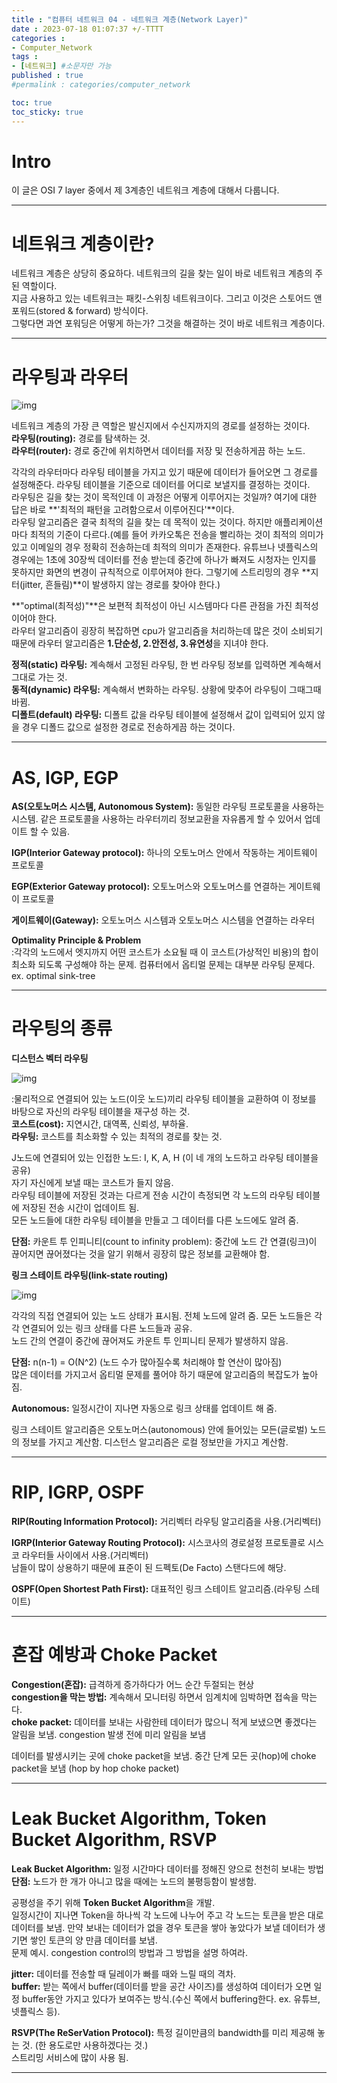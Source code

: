 ```yaml
---
title : "컴퓨터 네트워크 04 - 네트워크 계층(Network Layer)"
date : 2023-07-18 01:07:37 +/-TTTT
categories : 
- Computer_Network
tags : 
- [네트워크] #소문자만 가능
published : true
#permalink : categories/computer_network

toc: true
toc_sticky: true
---
```


# Intro

이 글은 OSI 7 layer 중에서 제 3계층인 네트워크 계층에 대해서 다룹니다.

-------

# 네트워크 계층이란?    

네트워크 계층은 상당히 중요하다. 네트워크의 길을 찾는 일이 바로 네트워크 계층의 주된 역할이다.    
지금 사용하고 있는 네트워크는 패킷-스위칭 네트워크이다. 그리고 이것은 스토어드 앤 포워드(stored & forward) 방식이다.   
그렇다면 과연 포워딩은 어떻게 하는가? 그것을 해결하는 것이 바로 네트워크 계층이다.    

------

# 라우팅과 라우터   

![img](https://onlinejudgeimages.s3-ap-northeast-1.amazonaws.com/problem/15828/1.png)

네트워크 계층의 가장 큰 역할은 발신지에서 수신지까지의 경로를 설정하는 것이다.    
**라우팅(routing):** 경로를 탐색하는 것.   
**라우터(router):** 경로 중간에 위치하면서 데이터를 저장 및 전송하게끔 하는 노드.   

각각의 라우터마다 라우팅 테이블을 가지고 있기 때문에 데이터가 들어오면 그 경로를 설정해준다. 라우팅 테이블을 기준으로 데이터를 어디로 보낼지를 결정하는 것이다.   
라우팅은 길을 찾는 것이 목적인데 이 과정은 어떻게 이루어지는 것일까? 여기에 대한 답은 바로 **'최적의 패턴을 고려함으로서 이루어진다'**이다.    
라우팅 알고리즘은 결국 최적의 길을 찾는 데 목적이 있는 것이다. 하지만 애플리케이션 마다 최적의 기준이 다르다.(예를 들어 카카오톡은 전송을 빨리하는 것이 최적의 의미가 있고 이메일의 경우 정확히 전송하는데 최적의 의미가 존재한다. 유튜브나 넷플릭스의 경우에는 1초에 30장씩 데이터를 전송 받는데 중간에 하나가 빠져도 시청자는 인지를 못하지만 화면의 변경이 규칙적으로 이루어져야 한다. 그렇기에 스트리밍의 경우 **지터(jitter, 흔들림)**이 발생하지 않는 경로를 찾아야 한다.)   

**"optimal(최적성)"**은 보편적 최적성이 아닌 시스템마다 다른 관점을 가진 최적성이어야 한다.   
라우터 알고리즘이 굉장히 복잡하면 cpu가 알고리즘을 처리하는데 많은 것이 소비되기 때문에 라우터 알고리즘은 **1.단순성, 2.안전성, 3.유연성**을 지녀야 한다.

**정적(static) 라우팅:** 계속해서 고정된 라우팅, 한 번 라우팅 정보를 입력하면 계속해서 그대로 가는 것.   
**동적(dynamic) 라우팅:** 계속해서 변화하는 라우팅. 상황에 맞추어 라우팅이 그때그때 바뀜.   
**디폴트(default) 라우팅:** 디폴트 값을 라우팅 테이블에 설정해서 값이 입력되어 있지 않을 경우 디폴드 값으로 설정한 경로로 전송하게끔 하는 것이다.   

-----------------------------

# AS, IGP, EGP   

**AS(오토노머스 시스템, Autonomous System):** 동일한 라우팅 프로토콜을 사용하는 시스템. 같은 프로토콜을 사용하는 라우터끼리 정보교환을 자유롭게 할 수 있어서 업데이트 할 수 있음.   

**IGP(Interior Gateway protocol):** 하나의 오토노머스 안에서 작동하는 게이트웨이 프로토콜   

**EGP(Exterior Gateway protocol):** 오토노머스와 오토노머스를 연결하는 게이트웨이 프로토콜   

**게이트웨이(Gateway):** 오토노머스 시스템과 오토노머스 시스템을 연결하는 라우터   

**Optimality Principle & Problem**   
:각각의 노드에서 엣지까지 어떤 코스트가 소요될 때 이 코스트(가상적인 비용)의 합이 최소화 되도록 구성해야 하는 문제. 컴퓨터에서 옵티멀 문제는 대부분 라우팅 문제다.   
ex. optimal sink-tree   

-------------------

# 라우팅의 종류   

**디스턴스 벡터 라우팅**   

![img](https://images.saymedia-content.com/.image/ar_4:3%2Cc_fill%2Ccs_srgb%2Cq_auto:eco%2Cw_1200/MTc2MjY5NDE4NTkzMjY0ODMw/distance-vector-algorithm-in-c.gif)   

:물리적으로 연결되어 있는 노드(이웃 노드)끼리 라우팅 테이블을 교환하여 이 정보를 바탕으로 자신의 라우팅 테이블을 재구성 하는 것.    
**코스트(cost):** 지연시간, 대역폭, 신뢰성, 부하율.  
**라우팅:** 코스트를 최소화할 수 있는 최적의 경로를 찾는 것.   

J노드에 연결되어 있는 인접한 노드: I, K, A, H (이 네 개의 노드하고 라우팅 테이블을 공유)   
자기 자신에게 보낼 때는 코스트가 들지 않음.   
라우팅 테이블에 저장된 것과는 다르게 전송 시간이 측정되면 각 노드의 라우팅 테이블에 저장된 전송 시간이 업데이트 됨.   
모든 노드들에 대한 라우팅 테이블을 만들고 그 데이터를 다른 노드에도 알려 줌.   

**단점:** 카운트 투 인피니티(count to infinity problem): 중간에 노드 간 연결(링크)이 끊어지면 끊어졌다는 것을 알기 위해서 굉장히 많은 정보를 교환해야 함.   

**링크 스테이트 라우팅(link-state routing)**   

![img](https://www.ciscopress.com/content/images/chap3_9781587133237/elementLinks/03fig37_alt.jpg)   

각각의 직접 연결되어 있는 노드 상태가 표시됨. 전체 노드에 알려 줌. 모든 노드들은 각각 연결되어 있는 링크 상태를 다른 노드들과 공유.   
노드 간의 연결이 중간에 끊어져도 카운트 투 인피니티 문제가 발생하지 않음. 
  
**단점:** n(n-1) = O(N^2) (노드 수가 많아질수록 처리해야 할 연산이 많아짐)   
많은 데이터를 가지고서 옵티멀 문제를 풀어야 하기 때문에 알고리즘의 복잡도가 높아짐.   

**Autonomous:** 일정시간이 지나면 자동으로 링크 상태를 업데이트 해 줌.   

링크 스테이트 알고리즘은 오토노머스(autonomous) 안에 들어있는 모든(글로벌) 노드의 정보를 가지고 계산함. 디스턴스 알고리즘은 로컬 정보만을 가지고 계산함.   

-----------

# RIP, IGRP, OSPF   

**RIP(Routing Information Protocol):** 거리벡터 라우팅 알고리즘을 사용.(거리벡터)   

**IGRP(Interior Gateway Routing Protocol):** 시스코사의 경로설정 프로토콜로 시스코 라우터들 사이에서 사용.(거리벡터)   
남들이 많이 상용하기 때문에 표준이 된 드펙토(De Facto) 스탠다드에 해당.   

**OSPF(Open Shortest Path First):** 대표적인 링크 스테이트 알고리즘.(라우팅 스테이트)   

------------------------------------

# 혼잡 예방과 Choke Packet

**Congestion(혼잡):** 급격하게 증가하다가 어느 순간 두절되는 현상   
**congestion을 막는 방법:** 계속해서 모니터링 하면서 임계치에 임박하면 접속을 막는다.   
**choke packet:** 데이터를 보내는 사람한테 데이터가 많으니 적게 보냈으면 좋겠다는 알림을 보냄. congestion 발생 전에 미리 알림을 보냄   

데이터를 발생시키는 곳에 choke packet을 보냄.
중간 단계 모든 곳(hop)에 choke packet을 보냄 (hop by hop choke packet)

---------

# Leak Bucket Algorithm, Token Bucket Algorithm, RSVP

**Leak Bucket Algorithm:** 일정 시간마다 데이터를 정해진 양으로 천천히 보내는 방법   
**단점:** 노드가 한 개가 아니고 많을 때에는 노드의 불평등함이 발생함.   

공평성을 주기 위해 **Token Bucket Algorithm**을 개발.   
일정시간이 지나면 Token을 하나씩 각 노드에 나누어 주고 각 노드는 토큰을 받은 대로 데이터를 보냄. 만약 보내는 데이터가 없을 경우 토큰을 쌓아 놓았다가 보낼 데이터가 생기면 쌓인 토큰의 양 만큼 데이터를 보냄.   
문제 예시. congestion control의 방법과 그 방법을 설명 하여라.   

**jitter:** 데이터를 전송할 때 딜레이가 빠를 때와 느릴 때의 격차.   
**buffer:** 받는 쪽에서 buffer(데이터를 받을 공간 사이즈)를 생성하여 데이터가 오면 일정 buffer동안 가지고 있다가 보여주는 방식.(수신 쪽에서 buffering한다. ex. 유튜브, 넷플릭스 등).   

**RSVP(The ReSerVation Protocol):** 특정 길이만큼의 bandwidth를 미리 제공해 놓는 것. (한 용도로만 사용하겠다는 것.)   
스트리밍 서비스에 많이 사용 됨.   

---------
